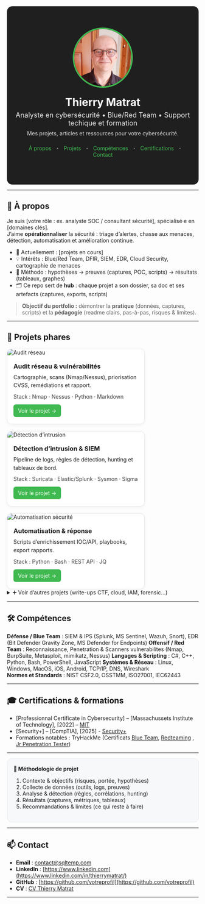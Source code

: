 <!--
README.md – Portfolio cybersécurité (style visuel à la Malachi Gamblin)
Mode d’emploi :
1) Copiez tout ce fichier dans votre README.md de repo GitHub.
2) Remplacez les zones [ENTRE CROCHETS] par vos infos.
3) Placez vos images dans /assets/ (profilepic.jpg, project*.png, logos…).
4) Si certains styles HTML sont trop “stricts” pour GitHub Mobile, utilisez la SECTION DE SECOURS (pur Markdown) plus bas.
-->

<!-- ===== HERO / BANNIÈRE ===== -->
<div align="center" style="background:#1f1f1f; padding:56px 20px; color:#fff; border-radius:14px;">
  <img src="assets/profilepic.jpg" alt="Photo de [VOTRE NOM]" width="150" style="border-radius:50%; border:4px solid #3fb950;">
  <h1 style="margin:18px 0 6px;">Thierry Matrat</h1>
  <p style="margin:0; font-size:18px; opacity:.9;">Analyste en cybersécurité • Blue/Red Team • Support techique et formation</p>
  <p style="margin:8px 0 0; font-size:14px; opacity:.85;">Mes projets, articles et ressources pour votre cybersécurité.</p>
  
  <!-- mini navigation -->
  <p style="margin-top:22px;">
    <a href="#a-propos" style="color:#3fb950; text-decoration:none; margin:0 10px;">À propos</a> ·
    <a href="#projets" style="color:#3fb950; text-decoration:none; margin:0 10px;">Projets</a> ·
    <a href="#competences" style="color:#3fb950; text-decoration:none; margin:0 10px;">Compétences</a> ·
    <a href="#certifications" style="color:#3fb950; text-decoration:none; margin:0 10px;">Certifications</a> ·
    <a href="#contact" style="color:#3fb950; text-decoration:none; margin:0 10px;">Contact</a>
  </p>
</div>

---

<!-- ===== À PROPOS ===== -->
<h2 id="a-propos">👋 À propos</h2>

Je suis [votre rôle : ex. analyste SOC / consultant sécurité], spécialisé·e en [domaines clés].  
J’aime **opérationnaliser** la sécurité : triage d’alertes, chasse aux menaces, détection, automatisation et amélioration continue.

- 🔭 Actuellement : [projets en cours]  
- 💡 Intérêts : Blue/Red Team, DFIR, SIEM, EDR, Cloud Security, cartographie de menaces  
- 🧪 Méthodo : hypothèses → preuves (captures, POC, scripts) → résultats (tableaux, graphes)  
- 🗂️ Ce repo sert de **hub** : chaque projet a son dossier, sa doc et ses artefacts (captures, exports, scripts)

> **Objectif du portfolio :** démontrer la **pratique** (données, captures, scripts) et la **pédagogie** (readme clairs, pas-à-pas, risques & limites).

---

<!-- ===== PROJETS (cartes) ===== -->
<h2 id="projets">🧩 Projets phares</h2>

<div style="display:flex; flex-wrap:wrap; gap:18px;">
  
  <!-- CARTE 1 -->
  <div style="flex:1 1 300px; min-width:280px; max-width:360px; background:#fff; border:1px solid #e5e7eb; border-radius:12px; overflow:hidden; box-shadow:0 2px 8px rgba(0,0,0,.06);">
    <img src="assets/project1.png" alt="Audit réseau" style="width:100%; display:block;">
    <div style="padding:14px 16px 18px;">
      <h3 style="margin:4px 0 8px;">Audit réseau & vulnérabilités</h3>
      <p style="margin:0 0 10px; line-height:1.55;">Cartographie, scans (Nmap/Nessus), priorisation CVSS, remédiations et rapport.</p>
      <p style="margin:0 0 12px; font-size:14px; opacity:.85;">Stack : Nmap · Nessus · Python · Markdown</p>
      <a href="projects/projet-audit-reseau/README.md" style="display:inline-block; padding:8px 12px; background:#3fb950; color:#fff; border-radius:6px; text-decoration:none;">Voir le projet →</a>
    </div>
  </div>

  <!-- CARTE 2 -->
  <div style="flex:1 1 300px; min-width:280px; max-width:360px; background:#fff; border:1px solid #e5e7eb; border-radius:12px; overflow:hidden; box-shadow:0 2px 8px rgba(0,0,0,.06);">
    <img src="assets/project2.png" alt="Détection d’intrusion" style="width:100%; display:block;">
    <div style="padding:14px 16px 18px;">
      <h3 style="margin:4px 0 8px;">Détection d’intrusion & SIEM</h3>
      <p style="margin:0 0 10px; line-height:1.55;">Pipeline de logs, règles de détection, hunting et tableaux de bord.</p>
      <p style="margin:0 0 12px; font-size:14px; opacity:.85;">Stack : Suricata · Elastic/Splunk · Sysmon · Sigma</p>
      <a href="projects/projet-detection-intrusion/README.md" style="display:inline-block; padding:8px 12px; background:#3fb950; color:#fff; border-radius:6px; text-decoration:none;">Voir le projet →</a>
    </div>
  </div>

  <!-- CARTE 3 -->
  <div style="flex:1 1 300px; min-width:280px; max-width:360px; background:#fff; border:1px solid #e5e7eb; border-radius:12px; overflow:hidden; box-shadow:0 2px 8px rgba(0,0,0,.06);">
    <img src="assets/project3.png" alt="Automatisation sécurité" style="width:100%; display:block;">
    <div style="padding:14px 16px 18px;">
      <h3 style="margin:4px 0 8px;">Automatisation & réponse</h3>
      <p style="margin:0 0 10px; line-height:1.55;">Scripts d’enrichissement IOC/API, playbooks, export rapports.</p>
      <p style="margin:0 0 12px; font-size:14px; opacity:.85;">Stack : Python · Bash · REST API · JQ</p>
      <a href="projects/projet-automation/README.md" style="display:inline-block; padding:8px 12px; background:#3fb950; color:#fff; border-radius:6px; text-decoration:none;">Voir le projet →</a>
    </div>
  </div>

</div>

<details>
<summary>➕ Voir d’autres projets (write-ups CTF, cloud, IAM, forensic…)</summary>

- [Write-ups CTF – réseau & web](projects/ctf-writeups/README.md)
- [Durcissement Windows/Linux](projects/hardening/README.md)
- [Sécurité Cloud (IAM/Policies)](projects/cloud-security/README.md)
- [Forensic & DFIR notes](projects/dfir/README.md)

</details>

---

<!-- ===== COMPÉTENCES ===== -->
<h2 id="competences">🛠️ Compétences</h2>

**Défense / Blue Team** : SIEM & IPS (Splunk, MS Sentinel, Wazuh, Snort), EDR (Bit Defender Gravity Zone, MS Defender for Endpoints)
**Offensif / Red Team** : Reconnaissance, Penetration & Scanners vulnerabilites (Nmap, BurpSuite, Metasploit, mimikatz, Nessus)
**Langages & Scripting** : C#, C++, Python, Bash, PowerShell, JavaScript
**Systèmes & Réseau** : Linux, Windows, MacOS, iOS, Android, TCP/IP, DNS, Wireshark  
**Normes et Standards** : NIST CSF2.0, OSSTMM, ISO27001, IEC62443

---

<!-- ===== CERTIFICATIONS ===== -->
<h2 id="certifications">🎓 Certifications & formations</h2>

- [Professionnal Certificate in Cybersecurity] – [Massachussets Institute of Technology], [2022] – [MIT](https://certificates.emeritus.org/551ef89b-003f-456c-b6ae-f3fac29734db#acc.oCvBfZWQ) 
- [Security+] – [CompTIA], [2025] -  [Security+](https://www.credly.com/badges/64372dff-c123-469f-8ef0-38c62923a272) 
- Formations notables : TryHackMe (Certificats [Blue Team](https://tryhackme-certificates.s3-eu-west-1.amazonaws.com/THM-ZVVQEKCLAQ.pdf), [Redteaming](https://tryhackme-certificates.s3-eu-west-1.amazonaws.com/THM-KGKMGGWDIB.pdf) , [Jr Penetration Tester](https://tryhackme-certificates.s3-eu-west-1.amazonaws.com/THM-CVEG9XZNC6.pdf))

---

<div style="background:#f6f8fa; padding:18px 16px; border:1px solid #e5e7eb; border-radius:12px;">
  <strong>📐 Méthodologie de projet</strong>
  <ol>
    <li>Contexte & objectifs (risques, portée, hypothèses)</li>
    <li>Collecte de données (outils, logs, preuves)</li>
    <li>Analyse & détection (règles, corrélations, hunting)</li>
    <li>Résultats (captures, métriques, tableaux)</li>
    <li>Recommandations & limites (ce qui reste à faire)</li>
  </ol>
</div>

---

<h2 id="contact">📫 Contact</h2>

- **Email** : contact@sqltemp.com  
- **LinkedIn** : [https://www.linkedin.com](https://www.linkedin.com/in/thierrymatrat/)
- **GitHub** : [https://github.com/votreprofil](https://github.com/votreprofil)  
- **CV** : [CV Thierry Matrat](assets/CV_ThierryMatrat.pdf)

---


